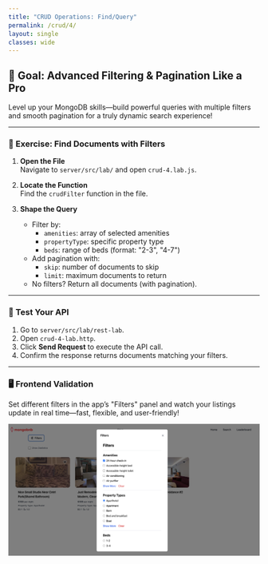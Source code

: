 ```yaml
---
title: "CRUD Operations: Find/Query"
permalink: /crud/4/
layout: single
classes: wide
---
```


## 🚀 Goal: Advanced Filtering & Pagination Like a Pro

Level up your MongoDB skills—build powerful queries with multiple filters and smooth pagination for a truly dynamic search experience!

---

### 🧩 Exercise: Find Documents with Filters

1. **Open the File**  
   Navigate to `server/src/lab/` and open `crud-4.lab.js`.

2. **Locate the Function**  
   Find the `crudFilter` function in the file.

3. **Shape the Query**  
   - Filter by:
     - `amenities`: array of selected amenities
     - `propertyType`: specific property type
     - `beds`: range of beds (format: "2-3", "4-7")
   - Add pagination with:
     - `skip`: number of documents to skip
     - `limit`: maximum documents to return
   - No filters? Return all documents (with pagination).

---

### 🚦 Test Your API

1. Go to `server/src/lab/rest-lab`.
2. Open `crud-4-lab.http`.
3. Click **Send Request** to execute the API call.
4. Confirm the response returns documents matching your filters.

---

### 🖥️ Frontend Validation

Set different filters in the app’s "Filters" panel and watch your listings update in real time—fast, flexible, and user-friendly!

![crud-4-lab](../../assets/images/crud-4-lab.png)
